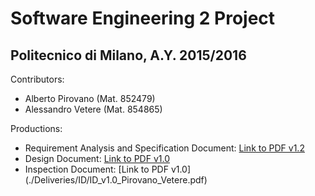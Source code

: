 # Software Engineering 2 Project
## Politecnico di Milano, A.Y. 2015/2016

Contributors:
 - Alberto Pirovano (Mat. 852479)
 - Alessandro Vetere (Mat. 854865)

Productions:
 - Requirement Analysis and Specification Document: [Link to PDF v1.2](./Deliveries/RASD/myTaxiService_RASD_v1.2_Pirovano_Vetere.pdf)
 - Design Document: [Link to PDF v1.0](./Deliveries/DD/myTaxiService_DD_v1.0_Pirovano_Vetere.pdf)
 - Inspection Document: [Link to PDF v1.0] (./Deliveries/ID/ID_v1.0_Pirovano_Vetere.pdf)
